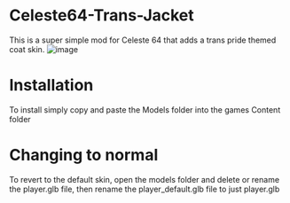 # Celeste64-Trans-Jacket
This is a super simple mod for Celeste 64 that adds a trans pride themed coat skin.
![image](https://github.com/jasminegamedev/Celeste64-Trans-Jacket/assets/85134947/bca61d1e-3866-4896-8544-eff9cdb8e681)

# Installation

To install simply copy and paste the Models folder into the games Content folder

# Changing to normal

To revert to the default skin, open the models folder and delete or rename the player.glb file, then rename the player_default.glb file to just player.glb
